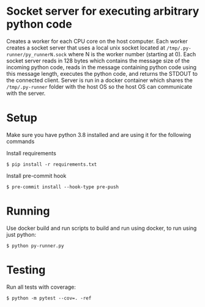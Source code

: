 # Socket server for executing arbitrary python code
Creates a worker for each CPU core on the host computer. Each worker creates a socket server that uses a local unix socket located at `/tmp/.py-runner/py_runnerN.sock` where N is the worker number (starting at 0). Each socket server reads in 128 bytes which contains the message size of the incoming python code, reads in the message containing python code using this message length, executes the python code, and returns the STDOUT to the connected client. Server is run in a docker container which shares the `/tmp/.py-runner` folder with the host OS so the host OS can communicate with the server.

# Setup

Make sure you have python 3.8 installed and are using it for the following commands

Install requirements

`$ pip install -r requirements.txt`

Install pre-commit hook

`$ pre-commit install --hook-type pre-push`


# Running

Use docker build and run scripts to build and run using docker, to run using just python:

`$ python py-runner.py`


# Testing

Run all tests with coverage:

`$ python -m pytest --cov=. -ref`
